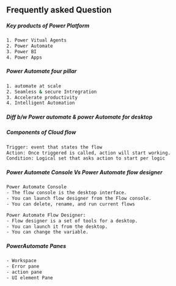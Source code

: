 ## Frequently asked Question

##### Key products of Power Platform
```sh
1. Power Vitual Agents
2. Power Automate
3. Power BI
4. Power Apps
```


##### Power Automate four pillar
```sh
1. automate at scale
2. Seamless & secure Intregration
3. Accelerate productivity
4. Intelligent Automation
```

##### Diff b/w Power automate & power Automate for desktop

##### Components of Cloud flow
```sh
Trigger: event that states the flow
Action: Once triggered is called, action will start working.
Condition: Logical set that asks action to start per logic
```

##### Power Automate Console Vs Power Automate flow designer
```sh
Power Automate Console
- The flow console is the desktop interface.
- You can launch flow designer from the Flow console.
- You can delete, rename, and run current flows

Power Automate Flow Designer: 
- Flow designer is a set of tools for a desktop.
- You can launch it from the desktop.
- You can change the variable.
```

##### PowerAutomate Panes
```sh
- Workspace
- Error pane
- action pane
- UI element Pane
```